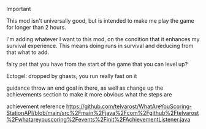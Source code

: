 > [!IMPORTANT]
> This mod isn't universally good, but is intended to make me play the game for longer than 2 hours.

I'm adding whatever I want to this mod, on the condition that it enhances my survival experience. This means doing
runs in survival and deducing from that what to add.

fairy pet that you have from the start of the game that you can level up?

Ectogel: dropped by ghasts, you run really fast on it

guidance
throw an end goal in there, as well as change up the achievements section to make it more obvious what the steps are

achievement reference
https://github.com/telvarost/WhatAreYouScoring-StationAPI/blob/main/src%2Fmain%2Fjava%2Fcom%2Fgithub%2Ftelvarost%2Fwhatareyouscoring%2Fevents%2Finit%2FAchievementListener.java